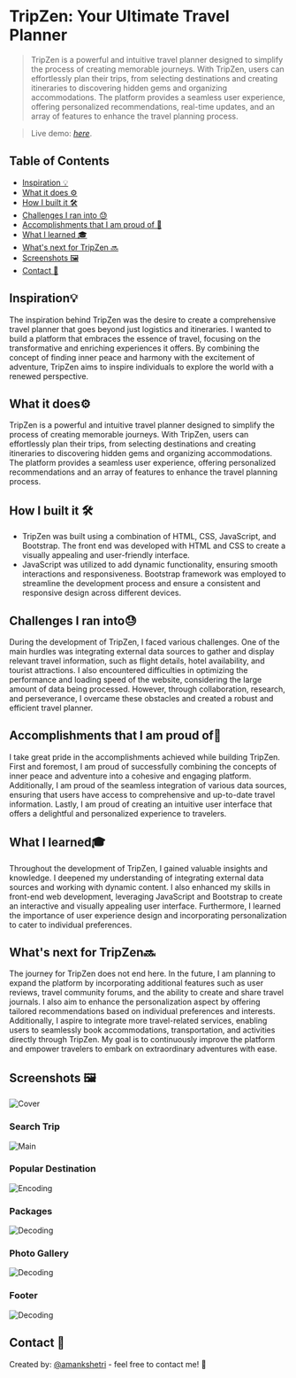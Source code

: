 # TripZen: Your Ultimate Travel Planner
> TripZen is a powerful and intuitive travel planner designed to simplify the process of creating memorable journeys. With TripZen, users can effortlessly plan their trips, from selecting destinations and creating itineraries to discovering hidden gems and organizing accommodations. The platform provides a seamless user experience, offering personalized recommendations, real-time updates, and an array of features to enhance the travel planning process.

> Live demo: [_here_](https://aman-chhetri.github.io/TripZen/). <!-- Project Link -->

## Table of Contents
* [Inspiration 💡](#inspirations)
* [What it does ⚙️](#what_it_does)
* [How I built it 🛠️](#built)
* [Challenges I ran into 😓](#challenges)
* [Accomplishments that I am proud of 🏅](#accomplishments)
* [What I learned 🎓](#learning)
* [What's next for TripZen 🔜](#what-next)
* [Screenshots 🖼️](#screenshots)
* [Contact 📩](#contact)

## Inspiration💡
The inspiration behind TripZen was the desire to create a comprehensive travel planner that goes beyond just logistics and itineraries. I wanted to build a platform that embraces the essence of travel, focusing on the transformative and enriching experiences it offers. By combining the concept of finding inner peace and harmony with the excitement of adventure, TripZen aims to inspire individuals to explore the world with a renewed perspective.

## What it does⚙️
TripZen is a powerful and intuitive travel planner designed to simplify the process of creating memorable journeys. With TripZen, users can effortlessly plan their trips, from selecting destinations and creating itineraries to discovering hidden gems and organizing accommodations. The platform provides a seamless user experience, offering personalized recommendations and an array of features to enhance the travel planning process.

## How I built it 🛠️
- TripZen was built using a combination of HTML, CSS, JavaScript, and Bootstrap. The front end was developed with HTML and CSS to create a visually appealing and user-friendly interface. 
- JavaScript was utilized to add dynamic functionality, ensuring smooth interactions and responsiveness. Bootstrap framework was employed to streamline the development process and ensure a consistent and responsive design across different devices.

## Challenges I ran into😓
During the development of TripZen, I faced various challenges. One of the main hurdles was integrating external data sources to gather and display relevant travel information, such as flight details, hotel availability, and tourist attractions. I also encountered difficulties in optimizing the performance and loading speed of the website, considering the large amount of data being processed. However, through collaboration, research, and perseverance, I overcame these obstacles and created a robust and efficient travel planner.

## Accomplishments that I am proud of🏅
I take great pride in the accomplishments achieved while building TripZen. First and foremost, I am proud of successfully combining the concepts of inner peace and adventure into a cohesive and engaging platform. Additionally, I am proud of the seamless integration of various data sources, ensuring that users have access to comprehensive and up-to-date travel information. Lastly, I am proud of creating an intuitive user interface that offers a delightful and personalized experience to travelers.

## What I learned🎓
Throughout the development of TripZen, I gained valuable insights and knowledge. I deepened my understanding of integrating external data sources and working with dynamic content. I also enhanced my skills in front-end web development, leveraging JavaScript and Bootstrap to create an interactive and visually appealing user interface. Furthermore, I learned the importance of user experience design and incorporating personalization to cater to individual preferences.

## What's next for TripZen🔜
The journey for TripZen does not end here. In the future, I am planning to expand the platform by incorporating additional features such as user reviews, travel community forums, and the ability to create and share travel journals. I also aim to enhance the personalization aspect by offering tailored recommendations based on individual preferences and interests. Additionally, I aspire to integrate more travel-related services, enabling users to seamlessly book accommodations, transportation, and activities directly through TripZen. My goal is to continuously improve the platform and empower travelers to embark on extraordinary adventures with ease.


## Screenshots 🖼️
![Cover](readme-images/cover_img.png)

### Search Trip
![Main](readme-images/search_trip.png)

### Popular Destination
![Encoding](readme-images/popular_destination.png)

### Packages
![Decoding](readme-images/packages.png)

### Photo Gallery
![Decoding](readme-images/photo_gallery.png)

### Footer
![Decoding](readme-images/footer.png)

## Contact 📩
Created by: [@amankshetri](https://www.linkedin.com/in/amankshetri/) - feel free to contact me! 🙂
